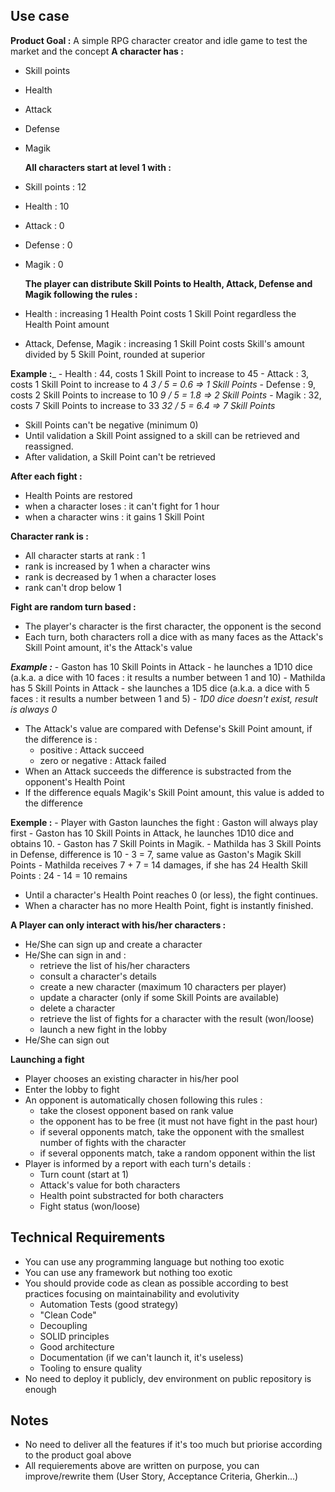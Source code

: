 ## Use case
**Product Goal :** A simple RPG character creator and idle game to test the market and the concept
**A character has :**
- Skill points
- Health
- Attack
- Defense
- Magik

  **All characters start at level 1 with :**
- Skill points : 12
- Health : 10
- Attack : 0
- Defense : 0
- Magik : 0

  **The player can distribute Skill Points to Health, Attack, Defense and Magik following the rules :**
- Health : increasing 1 Health Point costs 1 Skill Point regardless the Health Point amount
- Attack, Defense, Magik : increasing 1 Skill Point costs Skill's amount divided by 5 Skill Point, rounded at superior
 
**Example :**_
    - Health : 44, costs 1 Skill Point to increase to 45
    - Attack : 3, costs 1 Skill Point to increase to 4
      _3 / 5 = 0.6 => 1 Skill Points_
    - Defense : 9, costs 2 Skill Points to increase to 10
      _9 / 5 = 1.8 => 2 Skill Points_
    - Magik : 32, costs 7 Skill Points to increase to 33
      _32 / 5 = 6.4 => 7 Skill Points_

- Skill Points can't be negative (minimum 0)
- Until validation a Skill Point assigned to a skill can be retrieved and reassigned.
- After validation, a Skill Point can't be retrieved

**After each fight :**
- Health Points are restored
- when a character loses : it can't fight for 1 hour
- when a character wins : it gains 1 Skill Point
  
**Character rank is :**
- All character starts at rank : 1
- rank is increased by 1 when a character wins
- rank is decreased by 1 when a character loses
- rank can't drop below 1
  
**Fight are random turn based :**
- The player's character is the first character, the opponent is the second
- Each turn, both characters roll a dice with as many faces as the Attack's Skill Point amount, it's the Attack's value
  
_**Example :**_
    - Gaston has 10 Skill Points in Attack
        - he launches a 1D10 dice (a.k.a. a dice with 10 faces : it results a number between 1 and 10)
    - Mathilda has 5 Skill Points in Attack
        - she launches a 1D5 dice (a.k.a. a dice with 5 faces : it results a number between 1 and 5)
    - _1D0 dice doesn't exist, result is always 0_
- The Attack's value are compared with Defense's Skill Point amount, if the difference is :
    - positive : Attack succeed
    - zero or negative : Attack failed
- When an Attack succeeds the difference is substracted from the opponent's Health Point
- If the difference equals Magik's Skill Point amount, this value is added to the difference

**Exemple :**
    - Player with Gaston launches the fight : Gaston will always play first
    - Gaston has 10 Skill Points in Attack, he launches 1D10 dice and obtains 10.
    - Gaston has 7 Skill Points in Magik.
    - Mathilda has 3 Skill Points in Defense, difference is 10 - 3 = 7, same value as Gaston's Magik Skill Points
    - Mathilda receives 7 + 7 = 14 damages, if she has 24 Health Skill Points : 24 - 14 = 10 remains
- Until a character's Health Point reaches 0 (or less), the fight continues.
- When a character has no more Health Point, fight is instantly finished.

**A Player can only interact with his/her characters :**
- He/She can sign up and create a character
- He/She can sign in and :
    - retrieve the list of his/her characters
    - consult a character's details
    - create a new character (maximum 10 characters per player)
    - update a character (only if some Skill Points are available)
    - delete a character
    - retrieve the list of fights for a character with the result (won/loose)
    - launch a new fight in the lobby
- He/She can sign out

**Launching a fight**
- Player chooses an existing character in his/her pool
- Enter the lobby to fight
- An opponent is automatically chosen following this rules :
    - take the closest opponent based on rank value
    - the opponent has to be free (it must not have fight in the past hour)
    - if several opponents match, take the opponent with the smallest number of fights with the character
    - if several opponents match, take a random opponent within the list
- Player is informed by a report with each turn's details :
    - Turn count (start at 1)
    - Attack's value for both characters
    - Health point substracted for both characters
    - Fight status (won/loose)

## Technical Requirements
- You can use any programming language but nothing too exotic
- You can use any framework but nothing too exotic
- You should provide code as clean as possible according to best practices focusing on maintainability and evolutivity
    - Automation Tests (good strategy)
    - "Clean Code"
    - Decoupling
    - SOLID principles
    - Good architecture
    - Documentation (if we can't launch it, it's useless)
    - Tooling to ensure quality
- No need to deploy it publicly, dev environment on public repository is enough

## Notes
- No need to deliver all the features if it's too much but priorise according to the product goal above
- All requierements above are written on purpose, you can improve/rewrite them (User Story, Acceptance Criteria, Gherkin...)